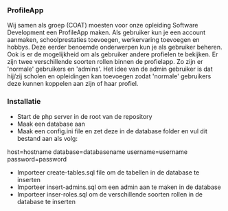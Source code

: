 ### ProfileApp

Wij samen als groep (COAT) moesten voor onze opleiding Software Development een ProfileApp maken.
Als gebruiker kun je een account aanmaken, schoolprestaties toevoegen, werkervaring toevoegen en hobbys.
Deze eerder benoemde onderwerpen kun je als gebruiker beheren.
Ook is er de mogelijkheid om als gebruiker andere profielen te bekijken.
Er zijn twee verschillende soorten rollen binnen de profielapp. 
Zo zijn er 'normale' gebruikers en 'admins'. 
Het idee van de admin gebruiker is dat hij/zij scholen en opleidingen kan toevoegen zodat 'normale' gebruikers deze kunnen koppelen aan zijn of haar profiel. 

### Installatie

- Start de php server in de root van de repository
- Maak een database aan
- Maak een config.ini file en zet deze in de database folder en vul dit bestand aan als volg: 

host=hostname
database=databasename
username=username
password=password

- Importeer create-tables.sql file om de tabellen in de database te inserten
- Importeer insert-admins.sql om een admin aan te maken in de database
- Importeer inser-roles.sql om de verschillende soorten rollen in de database te inserten